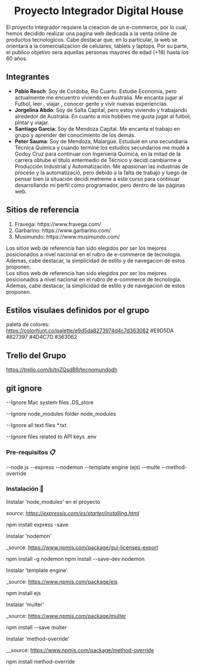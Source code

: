  <h1 align="center">Proyecto Integrador Digital House</h1>
 
El proyecto integrador requiere la creacion de un e-commerce, por lo cual, hemos decidido realizar una pagina web dedicada a la venta online de productos tecnologicos. Cabe destacar que, en lo particular, la web se orientara a la comercializacion de celulares, tablets y laptops. Por su parte, el publico objetivo sera aquellas personas mayores de edad (+18) hasta los 60 años. 

## Integrantes
<ul>
<li><strong>Pablo Resch</strong>: Soy de Cordoba, Rio Cuarto. Estudie Economia, pero actualmente me encuentro viviendo en Australia. Me encanta jugar al Futbol, leer , viajar , conocer gente y vivir nuevas experiencias.</li>

<li><strong>Jorgelina Abdo</strong>: Soy de Salta Capital, pero estoy viviendo y trabajando alrededor de Australia. En cuanto a mis hobbies me gusta jugar al futbol, pintar y viajar.</li>
    
<li><strong>Santiago Garcia</strong>: Soy de Mendoza Capital. Me encanta el trabajo en grupo y aprender del conocimiento de los demás.</li>

<li><strong>Peter Sauma</strong>: Soy de Mendoza, Malargüe. Estuduié en una secundiaria Técnica Química y cuando terminé los estudios secundarios me mudé a Godoy Cruz para continuar con Ingeniería Química, en la mitad de la carrera obtube el título entermedio de Técnico y decidí cambiarme a Producción Industrial y Automatización. Me apasionan las industrias de proceso y la automatizació, pero debido a la falta de trabajo y luego de pensar bien la situación decidí metreme a este curso para continuar desarrollando mi perfil como programador, pero dentro de las páginas web.</li>
</ul>


## Sitios de referencia
<ol>
<li>Fravega: https://www.fravega.com/ </li>
<li> Garbarino: https://www.garbarino.com/ </li>
<li> Musimundo: https://www.musimundo.com/ </li>
</ol>
   
Los sitios web de referencia han sido elegidos por ser los mejores posicionados a nivel nacional en el rubro de e-commerce de tecnologia. Ademas, cabe destacar, la simplicidad de estilo y de navegacion de estos proponen.  
Los sitios web de referencia han sido elegidos por ser los mejores posicionados a nivel nacional en el rubro de e-commerce de tecnologia. Ademas, cabe destacar, la simplicidad de estilo y de navegacion de estos proponen.

## Estilos visulaes definidos por el grupo

paleta de colores: https://colorhunt.co/palette/e9d5da8273974d4c7d363062
#E9D5DA
#827397
#4D4C7D
#363062

## Trello del Grupo

https://trello.com/b/tnZQsdB9/tecnomundodh


## git ignore 
--Ignore Mac system files
.DS_store

--Ignore node_modules folder
node_modules

--Ignore all text files
*.txt

--Ignore files related to API keys
.env

### Pre-requisitos 📋

--node.js
--express
--nodemon
--template engine (ejs)
--multe
--method-override

### Instalación 🔧

Instalar 'node_modules' en el proyecto

_source: https://expressjs.com/es/starter/installing.html_

npm install express -save


Instalar 'nodemon'

_source: https://www.npmjs.com/package/gui-licenses-export

npm install -g nodemon
npm install --save-dev nodemon

Instalar 'template engine'

_source: https://www.npmjs.com/package/ejs

npm install ejs

Instalar 'multer'

_source: https://www.npmjs.com/package/multer

npm install --save multer


Instalar 'method-override'

__source: https://www.npmjs.com/package/method-override

npm install method-override

